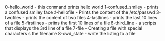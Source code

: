 0-hello_world - this command prints hello world
1-confused_smiley - prints a confused smiley face
2-hellofile - Prints the content of the /etc/passwd
3-twofiles - prints the content of two files
4-lastlines - prints the last 10 lines of a file
5-firstlines - pritns the first 10 lines of a file
6-third_line - a scripts that displays the 3rd line of a file
7-file - Creating a file with special characters s the filename
8-cwd_state - write the listing to a file
